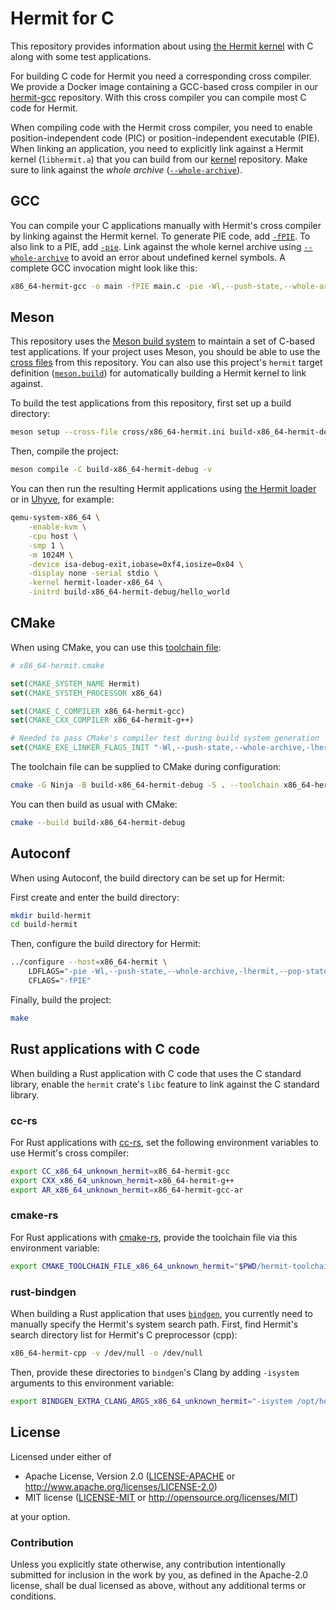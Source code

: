 # Hermit for C

This repository provides information about using [the Hermit kernel] with C along with some test applications.

[the Hermit kernel]: https://github.com/hermit-os/kernel

For building C code for Hermit you need a corresponding cross compiler.
We provide a Docker image containing a GCC-based cross compiler in our [hermit-gcc] repository.
With this cross compiler you can compile most C code for Hermit.

When compiling code with the Hermit cross compiler, you need to enable position-independent code (PIC) or position-independent executable (PIE).
When linking an application, you need to explicitly link against a Hermit kernel (`libhermit.a`) that you can build from our [kernel] repository.
Make sure to link against the *whole archive* ([`--whole-archive`]).

[hermit-gcc]: https://github.com/hermit-os/hermit-gcc
[kernel]: https://github.com/hermit-os/kernel

## GCC

You can compile your C applications manually with Hermit's cross compiler by linking against the Hermit kernel.
To generate PIE code, add [`-fPIE`].
To also link to a PIE, add [`-pie`].
Link against the whole kernel archive using [`--whole-archive`] to avoid an error about undefined kernel symbols.
A complete GCC invocation might look like this:

```bash
x86_64-hermit-gcc -o main -fPIE main.c -pie -Wl,--push-state,--whole-archive,-lhermit,--pop-state -L/absolute/path/to/libhermit.a-directory
```

[`-fPIE`]: https://gcc.gnu.org/onlinedocs/gcc/Code-Gen-Options.html
[`-pie`]: https://gcc.gnu.org/onlinedocs/gcc/Link-Options.html
[`--whole-archive`]: https://sourceware.org/binutils/docs/ld/Options.html

## Meson

This repository uses the [Meson build system] to maintain a set of C-based test applications.
If your project uses Meson, you should be able to use the [cross files] from this repository.
You can also use this project's `hermit` target definition ([`meson.build`]) for automatically building a Hermit kernel to link against.

[Meson build system]: https://mesonbuild.com
[cross files]: cross
[`meson.build`]: meson.build

To build the test applications from this repository, first set up a build directory:

```bash
meson setup --cross-file cross/x86_64-hermit.ini build-x86_64-hermit-debug
```

Then, compile the project:

```bash
meson compile -C build-x86_64-hermit-debug -v
```

You can then run the resulting Hermit applications using [the Hermit loader] or in [Uhyve], for example:

```bash
qemu-system-x86_64 \
    -enable-kvm \
    -cpu host \
    -smp 1 \
    -m 1024M \
    -device isa-debug-exit,iobase=0xf4,iosize=0x04 \
    -display none -serial stdio \
    -kernel hermit-loader-x86_64 \
    -initrd build-x86_64-hermit-debug/hello_world
```

[the Hermit loader]: https://github.com/hermit-os/loader
[Uhyve]: https://github.com/hermit-os/uhyve

## CMake

When using CMake, you can use this [toolchain file]:

[toolchain file]: https://cmake.org/cmake/help/latest/manual/cmake-toolchains.7.html

```cmake
# x86_64-hermit.cmake

set(CMAKE_SYSTEM_NAME Hermit)
set(CMAKE_SYSTEM_PROCESSOR x86_64)

set(CMAKE_C_COMPILER x86_64-hermit-gcc)
set(CMAKE_CXX_COMPILER x86_64-hermit-g++)

# Needed to pass CMake's compiler test during build system generation
set(CMAKE_EXE_LINKER_FLAGS_INIT "-Wl,--push-state,--whole-archive,-lhermit,--pop-state -L/absolute/path/to/libhermit.a-directory")
```

The toolchain file can be supplied to CMake during configuration:

```bash
cmake -G Ninja -B build-x86_64-hermit-debug -S . --toolchain x86_64-hermit.cmake
```

You can then build as usual with CMake:

```bash
cmake --build build-x86_64-hermit-debug
```

## Autoconf

When using Autoconf, the build directory can be set up for Hermit:

First create and enter the build directory:

```bash
mkdir build-hermit
cd build-hermit
```

Then, configure the build directory for Hermit:

```bash
../configure --host=x86_64-hermit \
    LDFLAGS="-pie -Wl,--push-state,--whole-archive,-lhermit,--pop-state -L/absolute/path/to/libhermit-directory" \
    CFLAGS="-fPIE"
```

Finally, build the project:

```bash
make
```

## Rust applications with C code

When building a Rust application with C code that uses the C standard library, enable the `hermit` crate's `libc` feature to link against the C standard library.

### cc-rs

For Rust applications with [cc-rs], set the following environment variables to use Hermit's cross compiler:

```bash
export CC_x86_64_unknown_hermit=x86_64-hermit-gcc
export CXX_x86_64_unknown_hermit=x86_64-hermit-g++
export AR_x86_64_unknown_hermit=x86_64-hermit-gcc-ar
```

[cc-rs]: https://docs.rs/cc

### cmake-rs

For Rust applications with [cmake-rs], provide the toolchain file via this environment variable:

```bash
export CMAKE_TOOLCHAIN_FILE_x86_64_unknown_hermit="$PWD/hermit-toolchain.cmake"
```

[cmake-rs]: https://docs.rs/cmake

### rust-bindgen

When building a Rust application that uses [`bindgen`], you currently need to manually specify the Hermit's system search path.
First, find Hermit's search directory list for Hermit's C preprocessor (cpp):

```bash
x86_64-hermit-cpp -v /dev/null -o /dev/null
```

Then, provide these directories to `bindgen`'s Clang by adding `-isystem` arguments to this environment variable:

```bash
export BINDGEN_EXTRA_CLANG_ARGS_x86_64_unknown_hermit="-isystem /opt/hermit/lib/gcc/x86_64-hermit/7.5.0/include -isystem /opt/hermit/lib/gcc/x86_64-hermit/7.5.0/include-fixed -isystem /opt/hermit/lib/gcc/x86_64-hermit/7.5.0/../../../../x86_64-hermit/include"
```

[`bindgen`]: https://rust-lang.github.io/rust-bindgen

## License

Licensed under either of

 * Apache License, Version 2.0
   ([LICENSE-APACHE](LICENSE-APACHE) or http://www.apache.org/licenses/LICENSE-2.0)
 * MIT license
   ([LICENSE-MIT](LICENSE-MIT) or http://opensource.org/licenses/MIT)

at your option.

### Contribution

Unless you explicitly state otherwise, any contribution intentionally submitted
for inclusion in the work by you, as defined in the Apache-2.0 license, shall be
dual licensed as above, without any additional terms or conditions.
